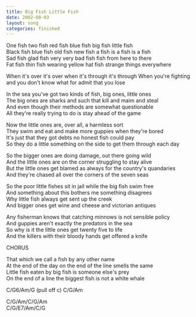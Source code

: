 ```yaml
---
title: Big Fish Little Fish
date: 2002-08-03
layout: song
categories: finished
---
```

One fish two fish red fish blue fish big fish little fish  
Black fish blue fish old fish new fish a fish is a fish is a fish  
Sad fish glad fish very very bad fish fish from here to there  
Fat fish thin fish wearing yellow hat fish strange things everywhere  

<div class="chorus">When it's over it's over when it's through it's through  
When you're fighting and you don't know what for admit that you lose</div>

In the sea you've got two kinds of fish, big ones, little ones  
The big ones are sharks and such that kill and maim and steal  
And even though their methods are somewhat questionable  
All they're really trying to do is stay ahead of the game

Now the little ones are, over all, a harmless sort  
They swim and eat and make more guppies when they're bored  
It's just that they got debts no honest fish could pay  
So they do a little something on the side to get them through each day

So the bigger ones are doing damage, out there going wild  
And the little ones are on the corner struggling to stay alive  
But the little ones get blamed as always for the country's quandaries  
And they're chased all over the corners of the seven seas

So the poor little fishes sit in jail while the big fish swim free  
And something about this bothers me something disagrees  
Why little fish always get sent up the creek  
And bigger ones get wine and cheese and victorian antiques

Any fisherman knows that catching minnows is not sensible policy  
And guppies aren't exactly the predators in the sea  
So why is it the little ones get twenty five to life  
And the killers with their bloody hands get offered a knife

<div class="chorus">CHORUS</div>

That which we call a fish by any other name  
At the end of the day on the end of the line smells the same  
Little fish eaten by big fish is someone else's prey   
On the end of a line the biggest fish is not a white whale

<div class="chords">
C/G6/Am/G (pull off c)  
C/G/Am  

C/G/Am/C/G/Am  
C/G/E7/Am/C/G</div>
